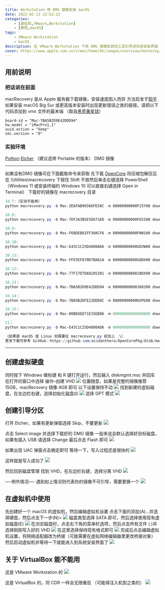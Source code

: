 ```yaml
---
title: Workstation 用 DMG 镜像安装 macOS
date: 2022-02-13 22:52:13
categories: 
	- [虚拟机,VMware,Workstation]
	- [教程,macOS]
tags:
	- VMware Workstation
	- macOS
description: 在 VMware Workstation 下用 DMG 镜像和其他工具引导进系统安装界面
cover: https://www.apple.com.cn/v/mac/home/bk/images/overview/monterey/tile_monterey__bm1x7sttegty_large.jpg
---
```


## 用前说明

### 把话说在前面
macRecovery 是从 Apple 服务器下载镜像，安装速度因人而异
方法启发于[知乎](https://zhuanlan.zhihu.com/p/130692555)
如果安装 macOS Big Sur 或更高版本安装时出现更新错误之类的报错，请把以下代码添加到 vmx 文件的最末端
（取自[黑苹果星球](https://heipg.cn/tutorial/install-macos-by-using-vmware-in-windows.html)）
````VMX
board-id = "Mac-7BA5B2D9E42DDD94"
hw.model = "iMacPro1,1"
uuid.action = "keep"
smc.version = "0"
````

### 实验环境
[Python](https://www.python.org)
[Etcher](https://github.com/balena-io/etcher/releases/tag/v1.4.9) （建议选带 Portable 的版本）
DMG 镜像

------

如果没有DMG 镜像可在下面截取命令来获取
先下载 [OpenCore](https://github.com/acidanthera/OpenCorePkg/releases)
将压缩包解压后在 \Utilities\macrecovery 下按住 Shift 不放然后单击右键选择 PowerShell
（Windows 11 或安装终端的 Windows 10 可以直接右键选择 Open in Terminal）
下载好的镜像在 macrecovery 目录
````PowerShell
10.7:（实测不能用）
python macrecovery.py -b Mac-2E6FAB96566FE58C -m 00000000000F25Y00 download

10.8:
python macrecovery.py -b Mac-7DF2A3B5E5D671ED -m 00000000000F65100 download

10.9:
python macrecovery.py -b Mac-F60DEB81FF30ACF6 -m 00000000000FNN100 download

10.10:
python macrecovery.py -b Mac-E43C1C25D4880AD6 -m 00000000000GDVW00 download

10.11:
python macrecovery.py -b Mac-FFE5EF870D7BA81A -m 00000000000GQRX00 download

10.12:
python macrecovery.py -b Mac-77F17D7DA9285301 -m 00000000000J0DX00 download

10.13：
python macrecovery.py -b Mac-7BA5B2D9E42DDD94 -m 00000000000J80300 download

10.14：
python macrecovery.py -b Mac-7BA5B2DFE22DDD8C -m 00000000000KXPG00 download

10.15：
python macrecovery.py -b Mac-00BE6ED71E35EB86 -m 00000000000000000 download

11：
python macrecovery.py -b Mac-E43C1C25D4880AD6 -m 00000000000000000 download

（如果是 macOS 或 Linux 则需要在 macrecovery.py 前加上 .\）
更多下载可参考 GitHub：https://github.com/acidanthera/OpenCorePkg/blob/master/Utilities/macrecovery/recovery_urls.txt
````

------

## 创建虚拟硬盘
同时按下 Windows 徽标键 和 R 键打开运行，然后输入 diskmgmt.msc 并回车
在打开的窗口中选择 操作–创建 VHD
![](https://s2.loli.net/2022/07/30/UxSc1EKbPjIGCld.png)
位置随意，如果是完整的镜像推荐 15GB，macRecovery 镜像 4GB 即可
以下设置保持不动
![](https://s2.loli.net/2022/07/30/AJ5Py4w9HhNUmTd.png)
找到新建的虚拟磁盘，在左边栏右键，选择初始化磁盘(I)
![](https://s2.loli.net/2022/07/30/1rzVkQMEBixSR4b.png)
选择 GPT 模式
![](https://s2.loli.net/2022/07/30/l1qdrKVLQi3sE4t.png)

## 创建引导分区
打开 Etcher，如果有更新弹窗选择 Skip，不要更新
![](https://s2.loli.net/2022/07/30/YE1UNC9LeZJHF4b.png)

点击 Select image 并选择下载好的 DMG 镜像
一般来说会默认选择好目标磁盘，如果有插入 USB 请选择 Change
最后点击 Flash 即可
![](https://s2.loli.net/2022/07/30/yFdOMXa24TBugfZ.png)

如果出现 UAC 弹窗点击确定即可
等待一下，写入过程还是很快的
![](https://s2.loli.net/2022/07/30/DwxLHAYE8nRt2Fs.png)

这样就是写入成功了
![](https://s2.loli.net/2022/07/30/yRiPqvgl7oj2FZU.png)

然后回到磁盘管理
找到 VHD，在左边栏右键，选择分离 VHD
![](https://s2.loli.net/2022/07/30/ETpGqVXAJdBFhOY.png)

—-例外情况—-
遇到如上情况则代表你的镜像不可引导，需要更换一个
![](https://s2.loli.net/2022/07/30/QAKb2uOTB9M8DEP.png)

## 在虚拟机中使用
先创建好一个 macOS 的虚拟机，然后编辑虚拟机设置
点击下面的添加(A)…并选择硬盘，然后点击下一步(N)>
![](https://s2.loli.net/2022/07/30/wGVAcqa1XLKQPFd.png)
磁盘类型选择 SATA 即可，然后选择使用现有虚拟磁盘(E)
![](https://s2.loli.net/2022/07/30/lfdZmVCykO6LBvA.png)
在浏览磁盘时，点击右下角的菜单栏选项，然后点击所有文件 (.)并选择刚刚写入好的 VHD
![](https://s2.loli.net/2022/07/30/JIvcZbiY1xQyaeB.png)
在这里选择保持现有格式即可
![](https://s2.loli.net/2022/07/30/Te7ylds1x3prNCh.png)
完成后点击编辑虚拟机设置，将网络适配器改为桥接（可能需要在虚拟网络编辑器里更改桥接对象）
然后启动虚拟机并等待一下就能进入到系统安装界面了
![](https://s2.loli.net/2022/07/30/gPqbV8tfEde9HLz.png)

## 关于 VirtualBox 能不能用
这是 VMware Workstation 的
![](https://s2.loli.net/2022/07/30/Bfz7HFNT9Xk3xnG.png)

这是 VirtualBox 的，同 CDR 一样会无限重启
（可能得注入机型之类的）
![](https://s2.loli.net/2022/07/30/byNv5G1CnTlQD3Y.gif)